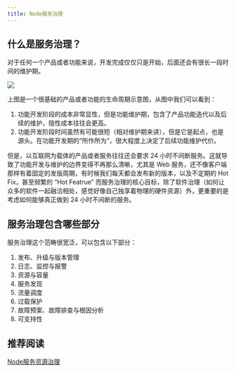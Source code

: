 ```yaml
---
title: Node服务治理
---
```


## 什么是服务治理？

对于任何一个产品或者功能来说，开发完成仅仅只是开始，后面还会有很长一段时间的维护期。

![](https://p9-juejin.byteimg.com/tos-cn-i-k3u1fbpfcp/99d0fe5cbc0341faa4df243ef938c919~tplv-k3u1fbpfcp-zoom-in-crop-mark:1304:0:0:0.awebp)

上图是一个很基础的产品或者功能的生命周期示意图，从图中我们可以看到：

1. 功能开发阶段的成本非常显性，但是功能维护期，包含了产品功能迭代以及后续的维护，隐性成本往往会更高。
2. 功能开发阶段时间虽然有可能很短（相对维护期来讲），但是它是起点，也是源头。在功能开发期的“所作所为”，很大程度上决定了后续功能维护代价。

但是，以互联网为载体的产品或者服务往往还会要求 24 小时不间断服务。这就导致了功能开发与维护的边界变得不再那么清晰，尤其是 Web 服务，还不像客户端那样有着固定的发版周期，有时候我们每天都会发布新的版本，以及不定期的 Hot Fix，甚至频繁的 “Hot Featrue”
而服务治理的核心目标，除了软件治理（如何让众多的软件一起融洽相处，感觉好像自己独享着物理的硬件资源）外，更重要的是考虑如何能够真正做到 24 小时不间断的服务。


## 服务治理包含哪些部分

服务治理这个范畴很宽泛，可以包含以下部分：

1. 发布、升级与版本管理
2. 日志、监控与报警
3. 资源与容量
4. 服务发现
5. 流量调度
6. 过载保护
7. 故障预案、故障排查与根因分析
8. 可支持性

## 推荐阅读

[Node服务资源治理](https://juejin.cn/post/6934610919171293197)